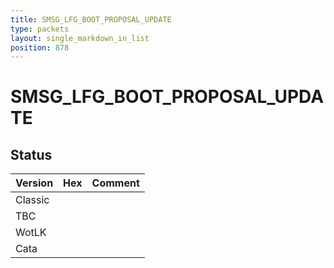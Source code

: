 ```yaml
---
title: SMSG_LFG_BOOT_PROPOSAL_UPDATE
type: packets
layout: single_markdown_in_list
position: 878
---
```


# SMSG_LFG_BOOT_PROPOSAL_UPDATE

## Status

Version | Hex | Comment
---------- | ---------- | ---------- 
Classic |  |  
TBC |  |  
WotLK |  |  
Cata |  |  
